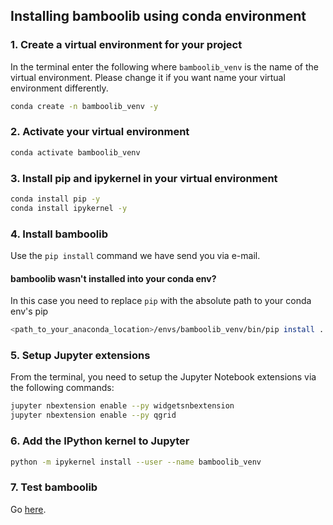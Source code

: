 ## Installing bamboolib using conda environment

### 1. Create a virtual environment for your project

In the terminal enter the following where `bamboolib_venv` is the name of the virtual environment. Please change it if you want name your virtual environment differently.

```bash
conda create -n bamboolib_venv -y
```

### 2. Activate your virtual environment

```bash
conda activate bamboolib_venv
```

### 3. Install pip and ipykernel in your virtual environment

```bash
conda install pip -y
conda install ipykernel -y
```

### 4. Install bamboolib

Use the `pip install` command we have send you via e-mail.

#### bamboolib wasn't installed into your conda env?

In this case you need to replace `pip` with the absolute path to your conda env's pip

```bash
<path_to_your_anaconda_location>/envs/bamboolib_venv/bin/pip install ...  # use the rest from the e-mail
```

### 5. Setup Jupyter extensions

From the terminal, you need to setup the Jupyter Notebook extensions via the following commands:

```bash
jupyter nbextension enable --py widgetsnbextension
jupyter nbextension enable --py qgrid
```

### 6. Add the IPython kernel to Jupyter

```bash
python -m ipykernel install --user --name bamboolib_venv
```

### 7. Test bamboolib

Go [here](https://github.com/tkrabel/bamboolib/blob/master/installation/bamboolib_test_run/with_virtual_environment.md#test-the-library).
